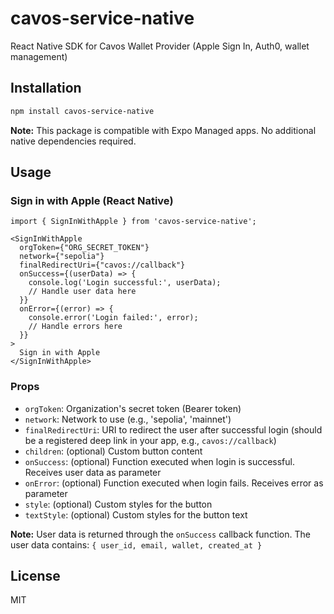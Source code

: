 # cavos-service-native

React Native SDK for Cavos Wallet Provider (Apple Sign In, Auth0, wallet management)

## Installation

```bash
npm install cavos-service-native
```

**Note:** This package is compatible with Expo Managed apps. No additional native dependencies required.

## Usage

### Sign in with Apple (React Native)

```tsx
import { SignInWithApple } from 'cavos-service-native';

<SignInWithApple
  orgToken={"ORG_SECRET_TOKEN"}
  network={"sepolia"}
  finalRedirectUri={"cavos://callback"}
  onSuccess={(userData) => {
    console.log('Login successful:', userData);
    // Handle user data here
  }}
  onError={(error) => {
    console.error('Login failed:', error);
    // Handle errors here
  }}
>
  Sign in with Apple
</SignInWithApple>
```

### Props

- `orgToken`: Organization's secret token (Bearer token)
- `network`: Network to use (e.g., 'sepolia', 'mainnet')
- `finalRedirectUri`: URI to redirect the user after successful login (should be a registered deep link in your app, e.g., `cavos://callback`)
- `children`: (optional) Custom button content
- `onSuccess`: (optional) Function executed when login is successful. Receives user data as parameter
- `onError`: (optional) Function executed when login fails. Receives error as parameter
- `style`: (optional) Custom styles for the button
- `textStyle`: (optional) Custom styles for the button text

**Note:** User data is returned through the `onSuccess` callback function. The user data contains: `{ user_id, email, wallet, created_at }`

## License
MIT